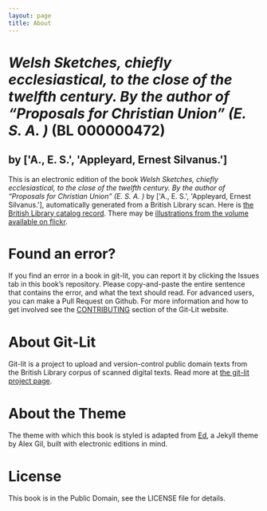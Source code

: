 ```yaml
---
layout: page
title: About
---
```


# _Welsh Sketches, chiefly ecclesiastical, to the close of the twelfth century. By the author of “Proposals for Christian Union” (E. S. A. )_ (BL 000000472)

## by ['A., E. S.', 'Appleyard, Ernest Silvanus.']

This is an electronic edition of the book _Welsh Sketches, chiefly ecclesiastical, to the close of the twelfth century. By the author of “Proposals for Christian Union” (E. S. A. )_ by ['A., E. S.', 'Appleyard, Ernest Silvanus.'], automatically generated from a British Library scan. Here is [the British Library catalog record](http://explore.bl.uk/primo_library/libweb/action/search.do?cs=frb&doc=BLL01000000472&dscnt=1&scp.scps=scope:(BLCONTENT)&frbg=&tab=local_tab&srt=rank&ct=search&mode=Basic&dum=true&tb=t&indx=1&vl(freeText0)=000000472&fn=search&vid=BLVU1). There may be [illustrations from the volume available on flickr](https://www.flickr.com/photos/britishlibrary/tags/sysnum000000472).

# Found an error?
If you find an error in a book in git-lit, you can report it by clicking the Issues tab in this book’s repository. Please copy-and-paste the entire sentence that contains the error, and what the text should read. For advanced users, you can make a Pull Request on Github.  For more information and how to get involved see the [CONTRIBUTING](http://git-lit.github.io/#contributing) section of the Git-Lit website.

# About Git-Lit
Git-lit is a project to upload and version-control public domain texts from the British Library corpus of scanned digital texts. Read more at [the git-lit project page](https://github.com/Git-Lit/git-lit).

# About the Theme
The theme with which this book is styled is adapted from [Ed](https://github.com/elotroalex/ed), a Jekyll theme by Alex Gil, built with electronic editions in mind.

# License 
This book is in the Public Domain, see the LICENSE file for details. 